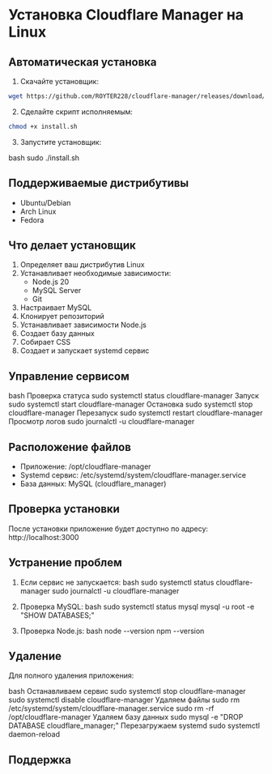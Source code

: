 # Установка Cloudflare Manager на Linux

## Автоматическая установка

1. Скачайте установщик:

```bash
wget https://github.com/ROYTER228/cloudflare-manager/releases/download/latest/install.sh
```
2. Сделайте скрипт исполняемым:

```bash
chmod +x install.sh
```

3. Запустите установщик:

bash
sudo ./install.sh



## Поддерживаемые дистрибутивы

- Ubuntu/Debian
- Arch Linux
- Fedora

## Что делает установщик

1. Определяет ваш дистрибутив Linux
2. Устанавливает необходимые зависимости:
   - Node.js 20
   - MySQL Server
   - Git
3. Настраивает MySQL
4. Клонирует репозиторий
5. Устанавливает зависимости Node.js
6. Создает базу данных
7. Собирает CSS
8. Создает и запускает systemd сервис

## Управление сервисом
bash
Проверка статуса
sudo systemctl status cloudflare-manager
Запуск
sudo systemctl start cloudflare-manager
Остановка
sudo systemctl stop cloudflare-manager
Перезапуск
sudo systemctl restart cloudflare-manager
Просмотр логов
sudo journalctl -u cloudflare-manager


## Расположение файлов

- Приложение: /opt/cloudflare-manager
- Systemd сервис: /etc/systemd/system/cloudflare-manager.service
- База данных: MySQL (cloudflare_manager)

## Проверка установки

После установки приложение будет доступно по адресу:
http://localhost:3000

## Устранение проблем

1. Если сервис не запускается:
bash
sudo systemctl status cloudflare-manager
sudo journalctl -u cloudflare-manager

2. Проверка MySQL:
bash
sudo systemctl status mysql
mysql -u root -e "SHOW DATABASES;"

3. Проверка Node.js:
bash
node --version
npm --version

## Удаление

Для полного удаления приложения:

bash
Останавливаем сервис
sudo systemctl stop cloudflare-manager
sudo systemctl disable cloudflare-manager
Удаляем файлы
sudo rm /etc/systemd/system/cloudflare-manager.service
sudo rm -rf /opt/cloudflare-manager
Удаляем базу данных
sudo mysql -e "DROP DATABASE cloudflare_manager;"
Перезагружаем systemd
sudo systemctl daemon-reload

## Поддержка

